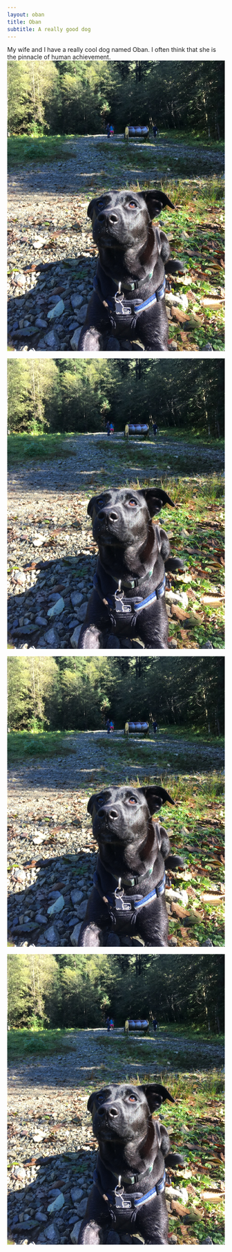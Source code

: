 ```yaml
---
layout: oban
title: Oban
subtitle: A really good dog
---
```


My wife and I have a really cool dog named Oban. I often think that she is the pinnacle of human achievement.
![](/img/other/OBANCOOLPUP.JPG "Humankind's greatest achievement")

![](/img/other/OBANCOOLPUP.JPG "Humankind's greatest achievement")

![](/img/other/OBANCOOLPUP.JPG "Humankind's greatest achievement")

![](/img/other/OBANCOOLPUP.JPG "Humankind's greatest achievement")


